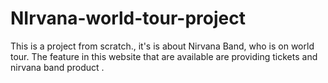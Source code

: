 # NIrvana-world-tour-project
This is a project from scratch., it's  is about Nirvana Band, who is on world tour. The feature in this website that are available are providing tickets and nirvana band product .
